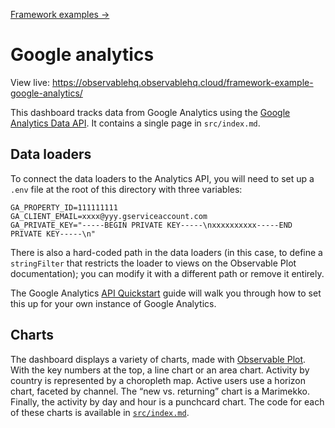 [Framework examples →](../)

# Google analytics

View live: <https://observablehq.observablehq.cloud/framework-example-google-analytics/>

This dashboard tracks data from Google Analytics using the [Google Analytics Data API](https://developers.google.com/analytics/devguides/reporting/data/v1/quickstart-client-libraries). It contains a single page in `src/index.md`.

## Data loaders

To connect the data loaders to the Analytics API, you will need to set up a `.env` file at the root of this directory with three variables:

```
GA_PROPERTY_ID=111111111
GA_CLIENT_EMAIL=xxxx@yyy.gserviceaccount.com
GA_PRIVATE_KEY="-----BEGIN PRIVATE KEY-----\nxxxxxxxxxx-----END PRIVATE KEY-----\n"
```

There is also a hard-coded path in the data loaders (in this case, to define a `stringFilter` that restricts the loader to views on the Observable Plot documentation); you can modify it with a different path or remove it entirely.

The Google Analytics [API Quickstart](https://developers.google.com/analytics/devguides/reporting/data/v1/quickstart-client-libraries) guide will walk you through how to set this up for your own instance of Google Analytics.

## Charts

The dashboard displays a variety of charts, made with [Observable Plot](https://observablehq.com/plot/). With the key numbers at the top, a line chart or an area chart. Activity by country is represented by a choropleth map. Active users use a horizon chart, faceted by channel. The “new vs. returning” chart is a Marimekko. Finally, the activity by day and hour is a punchcard chart. The code for each of these charts is available in [`src/index.md`](https://github.com/observablehq/framework/blob/main/examples/google-analytics/src/index.md).
